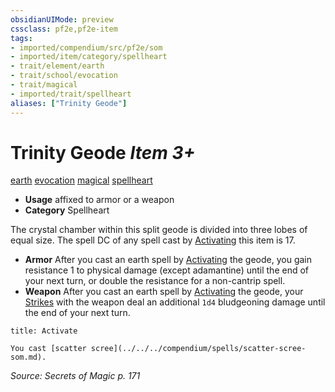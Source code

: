 ```yaml
---
obsidianUIMode: preview
cssclass: pf2e,pf2e-item
tags:
- imported/compendium/src/pf2e/som
- imported/item/category/spellheart
- trait/element/earth
- trait/school/evocation
- trait/magical
- imported/trait/spellheart
aliases: ["Trinity Geode"]
---
```

# Trinity Geode *Item 3+*  
[earth](earth.md)  [evocation](evocation.md)  [magical](magical.md)  [spellheart](spellheart-som.md)  

- **Usage** affixed to armor or a weapon
- **Category** Spellheart

The crystal chamber within this split geode is divided into three lobes of equal size. The spell DC of any spell cast by [Activating](activate-an-item.md) this item is 17.

- **Armor** After you cast an earth spell by [Activating](activate-an-item.md) the geode, you gain resistance 1 to physical damage (except adamantine) until the end of your next turn, or double the resistance for a non-cantrip spell.
- **Weapon** After you cast an earth spell by [Activating](activate-an-item.md) the geode, your [Strikes](strike.md) with the weapon deal an additional `1d4` bludgeoning damage until the end of your next turn.

```ad-embed-ability
title: Activate

You cast [scatter scree](../../../compendium/spells/scatter-scree-som.md).
```

*Source: Secrets of Magic p. 171*
